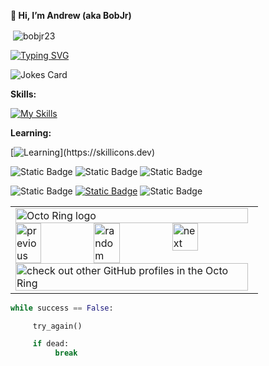 **👋 Hi, I’m Andrew (aka BobJr)**

<p>&nbsp;<img align="center" src="https://github-readme-stats.vercel.app/api?username=bobjr23&show_icons=true&locale=en&theme=tokyonight" alt="bobjr23" /></p>

[![Typing SVG](https://readme-typing-svg.demolab.com?font=Fira+Code&pause=1000&width=435&lines=Python+fanatic;Innovative;WIP)](https://git.io/typing-svg)

![Jokes Card](https://readme-jokes.vercel.app/api?theme=tokyonight)

**Skills:**

[![My Skills](https://skillicons.dev/icons?i=py,vscode,discord,selenium,opencv)](https://skillicons.dev)

**Learning:**

[![Learning](https://skillicons.dev/icons?i=java,ai,go,)](https://skillicons.dev)

![Static Badge](https://img.shields.io/badge/Editor-Visual%20Studio%20Code-blue?logo=visualstudiocode)
![Static Badge](https://img.shields.io/badge/Best_Language-Python-darkgreen?logo=python)
![Static Badge](https://img.shields.io/badge/Main_Projects-Automation_%26_Hacks_(Educational%20Purposes)-red)

![Static Badge](https://img.shields.io/badge/Discord-__bobjr__-blue?logo=discord)
[![Static Badge](https://img.shields.io/badge/Email_(Click)-maandrew2007%40gmail.com-blue?logo=gmail)](mailto:maandrew2007@gmail.com)
![Static Badge](https://img.shields.io/badge/Status-Online-green)

<table><tbody><tr><td><a href="https://octo-ring.com/"><img src="https://octo-ring.com/static/img/widget/top.png" width="99%" alt="Octo Ring logo" align="top"></a><br><a href="https://octo-ring.com/p/BobJr23/prev"><img src="https://octo-ring.com/static/img/widget/prev.png" width="33%" alt="previous" align="top" title="previous profile"></a><a href="https://octo-ring.com/p/BobJr23/random"><img src="https://octo-ring.com/static/img/widget/random.png" width="33%" alt="random" align="top" title="random profile"></a><a href="https://octo-ring.com/p/BobJr23/next"><img src="https://octo-ring.com/static/img/widget/next.png" width="33%" alt="next" align="top" title="next profile"></a><br><a href="https://octo-ring.com/"><img src="https://octo-ring.com/static/img/widget/bottom.png" width="99%" alt="check out other GitHub profiles in the Octo Ring" align="top"></a></td></tr></tbody></table>



```py
while success == False:

     try_again()

     if dead:
          break
```


